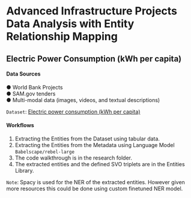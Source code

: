 #  **Advanced Infrastructure Projects Data Analysis with Entity Relationship Mapping**

## Electric Power Consumption (kWh per capita)

#### Data Sources

● World Bank Projects<br>
● SAM.gov tenders<br>
● Multi-modal data (images, videos, and textual descriptions)<br>

`Dataset`: [Electric power consumption (kWh per capita)](https://data.worldbank.org/indicator/EG.USE.ELEC.KH.PC)

#### Workflows

1. Extracting the Entities from the Dataset using tabular data.
2. Extracting the Entities from the Metadata using Language Model `Babelscape/rebel-large`
3. The code walkthrough is in the research folder.
4. The extracted entities and the defined SVO triplets are in the Entities Library.

`Note`: Spacy is used for the NER of the extracted entities. However given more resources this could be done using custom finetuned NER model.








<!-- 1. Update config.yaml
2. Update secrets.yaml [optional]
3. Update params.yaml 
4. Update the entity
5. Update the configuration manager in src/config
6. Update the components
7. Update the pipeline
8. Update the main.py
9. Update the dvc.yaml MLops tool to keep track of the CI/CD pipeline -->